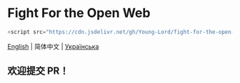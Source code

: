 # Fight For the Open Web

```javascript
<script src="https://cdn.jsdelivr.net/gh/Young-Lord/fight-for-the-open-web@main/openweb.js" defer async></script>
```

[English](./README.md) | 简体中文 | [Українська](./README.uk-UA.md)

## 欢迎提交 PR！
